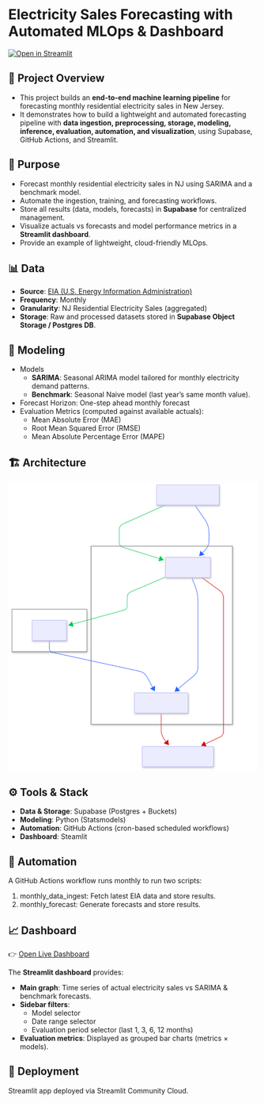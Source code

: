 # Electricity Sales Forecasting with Automated MLOps & Dashboard

[![Open in Streamlit](https://static.streamlit.io/badges/streamlit_badge_black_white.svg)](https://nj-electricity-forecast.streamlit.app/)

## 📌 Project Overview
- This project builds an **end-to-end machine learning pipeline** for forecasting monthly residential electricity sales in New Jersey.
- It demonstrates how to build a lightweight and automated forecasting pipeline with **data ingestion, preprocessing, storage, modeling, inference, evaluation, automation, and visualization**, using Supabase, GitHub Actions, and Streamlit.

## 🎯 Purpose
- Forecast monthly residential electricity sales in NJ using SARIMA and a benchmark model.
- Automate the ingestion, training, and forecasting workflows.
- Store all results (data, models, forecasts) in **Supabase** for centralized management.
- Visualize actuals vs forecasts and model performance metrics in a **Streamlit dashboard**.
- Provide an example of lightweight, cloud-friendly MLOps.

## 📊 Data
- **Source**: [EIA (U.S. Energy Information Administration)](https://www.eia.gov/)  
- **Frequency**: Monthly  
- **Granularity**: NJ Residential Electricity Sales (aggregated)  
- **Storage**: Raw and processed datasets stored in **Supabase Object Storage / Postgres DB**.

## 🤖 Modeling
- Models
    - **SARIMA**: Seasonal ARIMA model tailored for monthly electricity demand patterns.  
    - **Benchmark**: Seasonal Naive model (last year’s same month value).  
- Forecast Horizon: One-step ahead monthly forecast 
- Evaluation Metrics (computed against available actuals):
    - Mean Absolute Error (MAE)
    - Root Mean Squared Error (RMSE)
    - Mean Absolute Percentage Error (MAPE)

## 🏗️ Architecture
<img src="architecture-diagram.svg" alt="Architecture Diagram" width="600"/>

## ⚙️ Tools & Stack
- **Data & Storage**: Supabase (Postgres + Buckets)
- **Modeling**: Python (Statsmodels)
- **Automation**: GitHub Actions (cron-based scheduled workflows)
- **Dashboard**: Steamlit

## 🔄 Automation
A GitHub Actions workflow runs monthly to run two scripts: 
1. monthly_data_ingest: Fetch latest EIA data and store results.
2. monthly_forecast: Generate forecasts and store results.

## 📈 Dashboard
👉 [Open Live Dashboard](https://nj-electricity-forecast.streamlit.app/)  

The **Streamlit dashboard** provides:
- **Main graph**: Time series of actual electricity sales vs SARIMA & benchmark forecasts.
- **Sidebar filters**:
    - Model selector
    - Date range selector
    - Evaluation period selector (last 1, 3, 6, 12 months)
- **Evaluation metrics**: Displayed as grouped bar charts (metrics × models).

## 🚀 Deployment
Streamlit app deployed via Streamlit Community Cloud.

